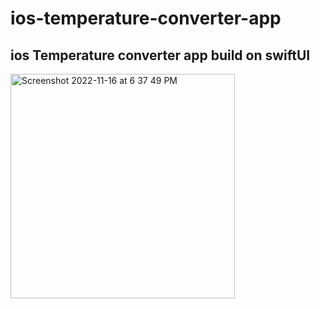 # ios-temperature-converter-app
## ios Temperature converter app build on swiftUI


<img width="359" alt="Screenshot 2022-11-16 at 6 37 49 PM" src="https://user-images.githubusercontent.com/49316541/202325479-45f522e7-5eb2-4246-a83d-7543e1e926e4.png">
